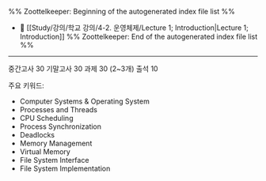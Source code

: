 %% Zoottelkeeper: Beginning of the autogenerated index file list  %%
- 📄 [[Study/강의/학교 강의/4-2. 운영체제/Lecture 1; Introduction|Lecture 1; Introduction]]
%% Zoottelkeeper: End of the autogenerated index file list  %%




---

중간고사 30
기말고사 30
과제 30   (2~3개)
출석 10


주요 키워드:
* Computer Systems & Operating System
* Processes and Threads
* CPU Scheduling
* Process Synchronization
* Deadlocks
* Memory Management
* Virtual Memory
* File System Interface
* File System Implementation
